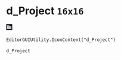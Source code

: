 # d_Project `16x16`
<img src="/img/d_Project.png" width=16 height=16>

``` CSharp
EditorGUIUtility.IconContent("d_Project")
```
```
d_Project
```
